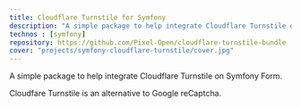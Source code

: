```yaml
---
title: Cloudflare Turnstile for Symfony
description: "A simple package to help integrate Cloudflare Turnstile on Symfony Form. Turnstile protects your form to spam bots."
technos : [symfony]
repository: https://github.com/Pixel-Open/cloudflare-turnstile-bundle
cover: "projects/symfony-cloudflare-turnstile/cover.jpg"
---
```

A simple package to help integrate Cloudflare Turnstile on Symfony Form.

Cloudfare Turnstile is an alternative to Google reCaptcha.
<!-- break -->



